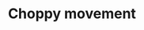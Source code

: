 ---
title: 'Choppy movement'
redirect_to:
  - 'https://discuss.pencil2d.org/t/choppy-movement/973'
---